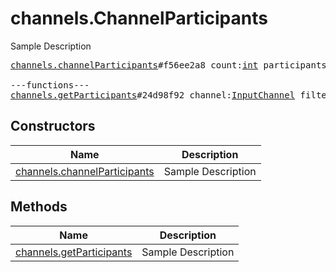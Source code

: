 # channels.ChannelParticipants

Sample Description

<pre>
<a href="../constructor/channels.channelParticipants">channels.channelParticipants</a>#f56ee2a8 count:<a href="../type/int.md">int</a> participants:Vector&lt;<a href="../type/ChannelParticipant.md">ChannelParticipant</a>&gt; users:Vector&lt;<a href="../type/User.md">User</a>&gt; = <a href="../type/channels.ChannelParticipants.md">channels.ChannelParticipants</a>;

---functions---
<a href="../method/channels.getParticipants">channels.getParticipants</a>#24d98f92 channel:<a href="../type/InputChannel.md">InputChannel</a> filter:<a href="../type/ChannelParticipantsFilter.md">ChannelParticipantsFilter</a> offset:<a href="../type/int.md">int</a> limit:<a href="../type/int.md">int</a> = <a href="../type/channels.ChannelParticipants.md">channels.ChannelParticipants</a>;
</pre>

## Constructors

| Name | Description |
|------|-------------|
| [channels.channelParticipants](../constructor/channels.channelParticipants.md) | Sample Description |

## Methods

| Name | Description |
|------|-------------|
| [channels.getParticipants](../method/channels.getParticipants.md) | Sample Description |
